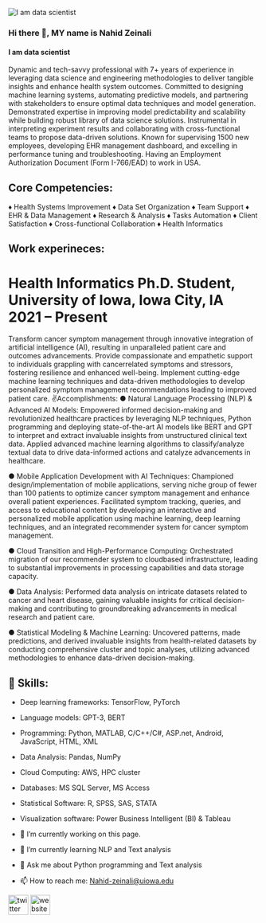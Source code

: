 ![I am data scientist](https://media.licdn.com/dms/image/D4D16AQHTujEeb_8qVA/profile-displaybackgroundimage-shrink_350_1400/0/1690406162505?e=1696464000&v=beta&t=Zv3CU7DcNAU63hxT0461_Z1itpDMHZbE4H4TDBbtfwk)
### Hi there 👋, MY name is Nahid Zeinali
#### I am data scientist
Dynamic and tech-savvy professional with 7+ years of experience in leveraging data science and engineering methodologies to deliver tangible insights and enhance health system outcomes. Committed to designing machine learning systems, automating predictive models, and partnering with stakeholders to ensure optimal data techniques and model generation. Demonstrated expertise in improving model predictability and scalability while building robust library of data science solutions. Instrumental in interpreting experiment results and collaborating with cross-functional teams to propose data-driven solutions. Known for supervising 1500 new employees, developing EHR management dashboard, and excelling in performance tuning and troubleshooting. Having an Employment Authorization Document (Form I-766/EAD) to work in USA.

## Core Competencies:
♦ Health Systems Improvement
♦ Data Set Organization
♦ Team Support
♦ EHR & Data Management
♦ Research & Analysis
♦ Tasks Automation
♦ Client Satisfaction
♦ Cross-functional Collaboration
♦ Health Informatics 


## Work experineces:
# Health Informatics Ph.D. Student, University of Iowa, Iowa City, IA 2021 – Present
Transform cancer symptom management through innovative integration of artificial intelligence (AI), resulting in unparalleled patient care and outcomes advancements. Provide compassionate and empathetic support to individuals grappling with cancerrelated symptoms and stressors, fostering resilience and enhanced well-being. Implement cutting-edge machine learning techniques and data-driven methodologies to develop personalized symptom management recommendations leading to
improved patient care.
✌️Accomplishments:
● Natural Language Processing (NLP) & Advanced AI Models: Empowered informed decision-making and revolutionized healthcare practices by leveraging NLP techniques, Python programming and deploying state-of-the-art AI models like BERT and GPT to interpret and extract invaluable insights from unstructured clinical text data. Applied
advanced machine learning algorithms to classify/analyze textual data to drive data-informed actions and catalyze advancements in healthcare.

● Mobile Application Development with AI Techniques: Championed design/implementation of mobile applications, serving niche group of fewer than 100 patients to optimize cancer symptom management and enhance overall patient experiences. Facilitated symptom tracking, queries, and access to educational content by developing an interactive and
personalized mobile application using machine learning, deep learning techniques, and an integrated recommender system for cancer symptom management.

● Cloud Transition and High-Performance Computing: Orchestrated migration of our recommender system to cloudbased infrastructure, leading to substantial improvements in processing capabilities and data storage capacity.

● Data Analysis: Performed data analysis on intricate datasets related to cancer and heart disease, gaining valuable insights for critical decision-making and contributing to groundbreaking advancements in medical research and patient care.

● Statistical Modeling & Machine Learning: Uncovered patterns, made predictions, and derived invaluable insights from health-related datasets by conducting comprehensive cluster and topic analyses, utilizing advanced methodologies to enhance data-driven decision-making.

## 📌 Skills:

-  Deep learning frameworks: TensorFlow, PyTorch 
-  Language models: GPT-3, BERT
-  Programming: Python, MATLAB, C/C++/C#, ASP.net, Android, JavaScript, HTML, XML
-  Data Analysis: Pandas, NumPy 
-  Cloud Computing: AWS, HPC cluster 
-  Databases: MS SQL Server, MS Access 
-  Statistical Software: R, SPSS, SAS, STATA 
-  Visualization software: Power Business Intelligent (BI) & Tableau


  

- 🔭 I’m currently working on this page. 
- 🌱 I’m currently learning NLP and Text analysis 
- 💬 Ask me about Python programming and Text analysis  
- 📫 How to reach me: Nahid-zeinali@uiowa.edu 


[<img src='https://cdn.jsdelivr.net/npm/simple-icons@3.0.1/icons/twitter.svg' alt='twitter' height='40'>](https://twitter.com/https://twitter.com/ZeinaliNahid)  [<img src='https://cdn.jsdelivr.net/npm/simple-icons@3.0.1/icons/icloud.svg' alt='website' height='40'>](https://myweb.uiowa.edu/nzeinali/)  

